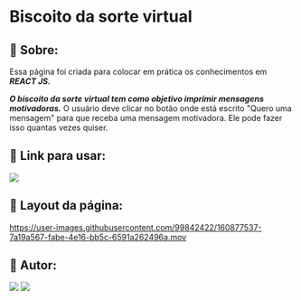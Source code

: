 # Biscoito da sorte virtual
## :round_pushpin: Sobre:
Essa página foi criada para colocar em prática os conhecimentos em ***REACT JS.***

***O biscoito da sorte virtual tem como objetivo imprimir mensagens motivadoras.*** O usuário deve clicar no botão onde está escrito "Quero uma mensagem" para que receba uma mensagem motivadora. Ele pode fazer isso quantas vezes quiser.

## :round_pushpin: Link para usar: 
<div> 
 <a href="https://biscoitodasorte.vercel.app/"><img src="https://img.shields.io/badge/vercel-%23000000.svg?style=for-the-badge&logo=vercel&logoColor=white"><a/>
</div>

## :round_pushpin: Layout da página: 
https://user-images.githubusercontent.com/99842422/160877537-7a19a567-fabe-4e16-bb5c-6591a262496a.mov


## :round_pushpin: Autor:  
 <div>  
  <a href = "layanenu@gmail.com"><img src="https://img.shields.io/badge/-Gmail-%23333?style=for-the-badge&logo=gmail&logoColor=white" target="_blank"></a>
  <a href="https://www.linkedin.com/in/layanenu/" target="_blank"><img src="https://img.shields.io/badge/-LinkedIn-%230077B5?style=for-the-badge&logo=linkedin&logoColor=white" target="_blank"></a> 
</div>
